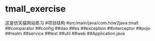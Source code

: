 # tmall_exercise
这是仿天猫网站练习
#项目结构
#src/main/java/com.how2java.tmall
##comparator
##config
##dao
##es
##exception
##interceptor
##pojo
##realm
##service
##test
##util
##web
##Application.java

